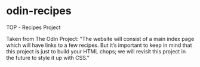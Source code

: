# odin-recipes
TOP - Recipes Project

Taken from The Odin Project:
"The website will consist of a main index page which will have links to a few recipes. But it’s important to keep in mind that this project is just to build your HTML chops; we will revisit this project in the future to style it up with CSS."